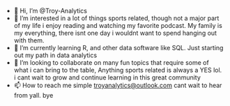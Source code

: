 - 👋 Hi, I’m @Troy-Analytics
- 👀 I’m interested in a lot of things sports related, though not a major part of my life i enjoy reading and watching my favorite podcast. My family is my everything, there isnt one day i wouldnt want to spend hanging out with them.
- 🌱 I’m currently learning R, and other data software like SQL. Just starting out my path in data analytics 
- 💞️ I’m looking to collaborate on many fun topics that require some of what i can bring to the table, Anything sports related is always a YES lol. i cant wait to grow and continue learning in this great community
- 📫 How to reach me simple troyanalytics@outlook.com cant wait to hear from yall. bye 

<!---
Troy-Analytics/Troy-Analytics is a ✨ special ✨ repository because its `README.md` (this file) appears on your GitHub profile.
You can click the Preview link to take a look at your changes.
--->
